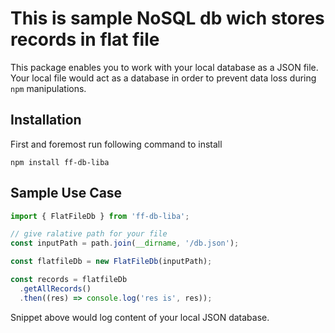 # This is sample NoSQL db wich stores records in flat file

This package enables you to work with your local database as a JSON file. Your local file would act as a database in order to prevent data loss during `npm` manipulations.

## Installation

First and foremost run following command to install

```
npm install ff-db-liba
```

## Sample Use Case

```typescript
import { FlatFileDb } from 'ff-db-liba';

// give ralative path for your file
const inputPath = path.join(__dirname, '/db.json');

const flatfileDb = new FlatFileDb(inputPath);

const records = flatfileDb
  .getAllRecords()
  .then((res) => console.log('res is', res));
```

Snippet above would log content of your local JSON database.
